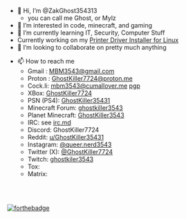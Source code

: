 - 👋 Hi, I’m @ZakGhost354313
  - you can call me Ghost, or Mylz
- 👀 I’m interested in code, minecraft, and gaming
- 🌱 I’m currently learning IT, Security, Computer Stuff
- Currently working on my [Printer Driver Installer for Linux](https://github.com/ZakGhost354313/printer-drivers-linux)
- 💞️ I’m looking to collaborate on pretty much anything
<!--- Send Me Money:
  - Bitcoin: 3BMpvQ3xmdSfK36N2YiVhWPAR9uNgnX9qW
  - Monero: 44NAgif7e2LXz6rNHYkwjhCWNxQDX9reB2Wdsk4EQrBoSpWrFyaWWpKYMvTbERes98VyPzLPgFMC8YmKCpuSoS8hKddiXzD
  - Ether (Ethereum): 0x57bc0FfdDb13a1E3414F5e0edB701783878b7154
  - Cronos: 0x57bc0FfdDb13a1E3414F5e0edB701783878b7154
  - FIO Handle: ghostkiller7724@opera -->
- 📫 How to reach me 
  - Gmail :                 [MBM3543@gmail.com](mailto:mbm3543@gmail.com)
  - Proton :                [GhostKiller7724@proton.me](mailto:ghostkiller7724@proton.me)
  - Cock.li:                [mbm3543@cumallover.me](mailto:mbm3543@cumallover.me) [pgp](https://raw.githubusercontent.com/ZakGhost354313/ZakGhost354313/main/Ghost.pub.asc)
  - XBox:                   [GhostKiller7724](https://account.xbox.com/Profile?Gamertag=GhostKiller7724)
  - PSN (PS4):              [GhostKiller35431](https://psnprofiles.com/GhostKiller35431)
  - Minecraft Forum:        [ghostkiller3543](https://www.minecraftforum.net/members/ghostkiler3543)
  - Planet Minecraft:       [GhostKiller3543](https://www.planetminecraft.com/member/ghostkiller3543/)
  - IRC: see [irc.md](./irc.md)
  - Discord:                GhostKiller7724
  - Reddit:                 [u/GhostKiller35431](https://www.reddit.com/user/GhostKiller35431)
  - Instagram:              [@queer.nerd3543](https://www.instagram.com/queer.nerd3543/)
  - Twitter (X):            [@GhostKiller7724](https://twitter.com/GhostKiller7724)
  - Twitch:                 [ghostkiler3543](https://www.twitch.tv/ghostkiler3543)
  - Tox: 
  - Matrix:
<br/>
<br/>

[![forthebadge](https://forthebadge.com/images/badges/does-not-contain-treenuts.svg)](https://forthebadge.com)
<!--
┏━━━━ Test ━━━━┓
┃              ┃
┃              ┃
┃    Testing   ┃
┃              ┃
┃              ┃
┗━━━━ Test ━━━━┛
-->
<!---
ZakGhost354313/ZakGhost354313 is a ✨ special ✨ repository because its `README.md` (this file) appears on your GitHub profile.
You can click the Preview link to take a look at your changes.
--->
